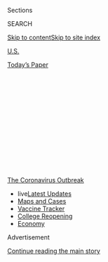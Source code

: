 <div id="app">

<div>

<div>

<div>

<div class="NYTAppHideMasthead css-1q2w90k e1suatyy0">

<div class="section css-ui9rw0 e1suatyy2">

<div class="css-eph4ug er09x8g0">

<div class="css-6n7j50">

</div>

<span class="css-1dv1kvn">Sections</span>

<div class="css-10488qs">

<span class="css-1dv1kvn">SEARCH</span>

</div>

[Skip to content](#site-content)[Skip to site
index](#site-index)

</div>

<div id="masthead-section-label" class="css-1wr3we4 eaxe0e00">

[U.S.](https://www.nytimes.com/section/us)

</div>

<div class="css-10698na e1huz5gh0">

</div>

</div>

<div id="masthead-bar-one" class="section hasLinks css-15hmgas e1csuq9d3">

<div class="css-uqyvli e1csuq9d0">

</div>

<div class="css-1uqjmks e1csuq9d1">

</div>

<div class="css-9e9ivx">

[](https://myaccount.nytimes.com/auth/login?response_type=cookie&client_id=vi)

</div>

<div class="css-1bvtpon e1csuq9d2">

[Today’s
Paper](https://www.nytimes.com/section/todayspaper)

</div>

</div>

</div>

</div>

<div data-aria-hidden="false">

<div id="site-content" data-role="main">

<div>

<div class="css-1aor85t" style="opacity:0.000000001;z-index:-1;visibility:hidden">

<div class="css-1hqnpie">

<div class="css-epjblv">

<span class="css-17xtcya">[U.S.](/section/us)</span><span class="css-x15j1o">|</span><span class="css-fwqvlz">A
School Reopens, and the Coronavirus Creeps
In</span>

</div>

<div class="css-k008qs">

<div class="css-1iwv8en">

<span class="css-18z7m18"></span>

<div>

</div>

</div>

<span class="css-1n6z4y">https://nyti.ms/30jsYkE</span>

<div class="css-1705lsu">

<div class="css-4xjgmj">

<div class="css-4skfbu" data-role="toolbar" data-aria-label="Social Media Share buttons, Save button, and Comments Panel with current comment count" data-testid="share-tools">

  - 
  - 
  - 
  - 
    
    <div class="css-6n7j50">
    
    </div>

  - 

</div>

</div>

</div>

</div>

</div>

</div>

<div id="NYT_TOP_BANNER_REGION" class="css-13pd83m">

<div>

<div id="styln-prism-menu-1592847958612" class="section interactive-content interactive-size-medium css-1edisqu">

<div class="css-17ih8de interactive-body">

<div id="scroll-container" class="css-1gj85ro">

[<span class="styln-title-wrap"><span class="css-1pje3qr">The
Coronavirus</span><span class="css-1pje3qr">
Outbreak</span></span>](https://www.nytimes.com/news-event/coronavirus?action=click&pgtype=Article&state=default&region=TOP_BANNER&context=storylines_menu)

  - <span class="css-kqxiym" data-emphasize="true">live</span>[Latest
    Updates](https://www.nytimes.com/2020/08/03/world/coronavirus-covid-19.html?action=click&pgtype=Article&state=default&region=TOP_BANNER&context=storylines_menu)
  - [Maps and
    Cases](https://www.nytimes.com/interactive/2020/us/coronavirus-us-cases.html?action=click&pgtype=Article&state=default&region=TOP_BANNER&context=storylines_menu)
  - [Vaccine
    Tracker](https://www.nytimes.com/interactive/2020/science/coronavirus-vaccine-tracker.html?action=click&pgtype=Article&state=default&region=TOP_BANNER&context=storylines_menu)
  - [College
    Reopening](https://www.nytimes.com/2020/08/02/us/covid-college-reopening.html?action=click&pgtype=Article&state=default&region=TOP_BANNER&context=storylines_menu)
  - [Economy](https://www.nytimes.com/live/2020/08/03/business/stock-market-today-coronavirus?action=click&pgtype=Article&state=default&region=TOP_BANNER&context=storylines_menu)

</div>

</div>

</div>

</div>

</div>

<div id="top-wrapper" class="css-1sy8kpn">

<div id="top-slug" class="css-l9onyx">

Advertisement

</div>

[Continue reading the main
story](#after-top)

<div class="ad top-wrapper" style="text-align:center;height:100%;display:block;min-height:250px">

<div id="top" class="place-ad" data-position="top" data-size-key="top">

</div>

</div>

<div id="after-top">

</div>

</div>

<div>

<div id="sponsor-wrapper" class="css-1hyfx7x">

<div id="sponsor-slug" class="css-19vbshk">

Supported by

</div>

[Continue reading the main
story](#after-sponsor)

<div id="sponsor" class="ad sponsor-wrapper" style="text-align:center;height:100%;display:block">

</div>

<div id="after-sponsor">

</div>

</div>

<div class="css-186x18t">

</div>

<div class="css-1vkm6nb ehdk2mb0">

# A School Reopens, and the Coronavirus Creeps In

</div>

As more schools abandon plans for in-person classes, one that opened in
Indiana this week had to quarantine students within hours.

<div class="css-79elbk" data-testid="photoviewer-wrapper">

<div class="css-z3e15g" data-testid="photoviewer-wrapper-hidden">

</div>

<div class="css-1a48zt4 ehw59r15" data-testid="photoviewer-children">

![<span class="css-16f3y1r e13ogyst0" data-aria-hidden="true">A student
at Greenfield Central Junior High School in Indiana tested positive for
the coronavirus on Thursday, the first day of
school.</span><span class="css-cnj6d5 e1z0qqy90" itemprop="copyrightHolder"><span class="css-1ly73wi e1tej78p0">Credit...</span><span><span>AJ
Mast for The New York
Times</span></span></span>](https://static01.nyt.com/images/2020/08/01/us/01virus-schools01/01virus-schools01-articleLarge.jpg?quality=75&auto=webp&disable=upscale)

</div>

</div>

<div class="css-18e8msd">

<div class="css-vp77d3 epjyd6m0">

<div class="css-1baulvz">

By [<span class="css-1baulvz" itemprop="name">Eliza
Shapiro</span>](https://www.nytimes.com/by/eliza-shapiro),
<span class="css-1baulvz" itemprop="name">Giulia McDonnell Nieto del
Rio</span> and
[<span class="css-1baulvz last-byline" itemprop="name">Shawn
Hubler</span>](https://www.nytimes.com/by/shawn-hubler)

</div>

</div>

  - 
    
    <div class="css-ld3wwf e16638kd2">
    
    Aug. 1,
    2020
    
    </div>

  - 
    
    <div class="css-4xjgmj">
    
    <div class="css-d8bdto" data-role="toolbar" data-aria-label="Social Media Share buttons, Save button, and Comments Panel with current comment count" data-testid="share-tools">
    
      - 
      - 
      - 
      - 
        
        <div class="css-6n7j50">
        
        </div>
    
      - 
    
    </div>
    
    </div>

</div>

</div>

<div class="section meteredContent css-1r7ky0e" name="articleBody" itemprop="articleBody">

<div class="css-1fanzo5 StoryBodyCompanionColumn">

<div class="css-53u6y8">

One of the first [school districts in the country to
reopen](https://www.nytimes.com/2020/08/03/us/school-closing-coronavirus.html)
its doors during the coronavirus pandemic did not even make it a day
before being forced to grapple with the issue facing every system
actively trying to get students into classrooms: What happens when
someone comes to school infected?

Just hours into the first day of classes on Thursday, a call from the
county health department notified Greenfield Central Junior High School
in Indiana that a student who had walked the halls and sat in various
classrooms had tested positive for the coronavirus.

Administrators began an emergency protocol, isolating the student and
ordering everyone who had come into close contact with the person,
including other students, to quarantine for 14 days. It is unclear
whether the student infected anyone else.

“We knew it was a when, not if,” said Harold E. Olin, superintendent of
the Greenfield-Central Community School Corporation, but were “very
shocked it was on Day 1.”

</div>

</div>

<div class="css-1fanzo5 StoryBodyCompanionColumn">

<div class="css-53u6y8">

To avoid the same scenario, hundreds of districts across the country
that were once planning to reopen their classrooms, many on a part-time
basis, have [reversed
course](https://www.nytimes.com/2020/07/13/us/lausd-san-diego-school-reopening.html)
in recent weeks as infections have spiked in many states.

Those [that do still
reopen](https://www.nytimes.com/2020/07/14/us/coronavirus-schools-fall.html)
are having to prepare for the near-certain likelihood of quarantines and
abrupt shutdowns when students and staff members test positive.

Of the nation’s 25 largest school districts, all but six have announced
they will start remotely, although some in places like Florida and Texas
are hoping to open classrooms after a few weeks if infection rates go
down, [over strong objections from teachers’
unions](https://www.nytimes.com/2020/07/29/us/teacher-union-school-reopening-coronavirus.html).

<div id="NYT_MAIN_CONTENT_1_REGION" class="css-9tf9ac">

<div>

<div id="styln-covid-updates-world" class="section interactive-content interactive-size-medium css-1ftcdic">

<div class="css-17ih8de interactive-body">

<div id="styln-briefing-block" data-asset-id="QXJ0aWNsZTpueXQ6Ly9hcnRpY2xlLzZkMDlhMjVlLTQxZDYtNWE3ZC04NzFjLTNiMDkyMGU0NjA2Zg==">

<div class="briefing-block-header-section">

# [Latest Updates: Global Coronavirus Outbreak](https://www.nytimes.com/2020/08/03/world/coronavirus-covid-19.html?action=click&pgtype=Article&state=default&region=MAIN_CONTENT_1&context=storylines_live_updates)

<div class="briefing-block-ts">

Updated 2020-08-04T05:55:16.339Z

</div>

</div>

  - [Fauci defends Birx after she is criticized by
    Trump.](https://www.nytimes.com/2020/08/03/world/coronavirus-covid-19.html?action=click&pgtype=Article&state=default&region=MAIN_CONTENT_1&context=storylines_live_updates#link-4547638f)
  - [Trump derides Democrats as lawmakers and administration officials
    try to break stimulus
    impasse.](https://www.nytimes.com/2020/08/03/world/coronavirus-covid-19.html?action=click&pgtype=Article&state=default&region=MAIN_CONTENT_1&context=storylines_live_updates#link-15e7f995)
  - [The deadline for 2020 census counting has been moved up by a
    month.](https://www.nytimes.com/2020/08/03/world/coronavirus-covid-19.html?action=click&pgtype=Article&state=default&region=MAIN_CONTENT_1&context=storylines_live_updates#link-e5a2cda)

<div class="briefing-block-footer">

<div class="briefing-block-footer-meta">

[See more
updates](https://www.nytimes.com/2020/08/03/world/coronavirus-covid-19.html?action=click&pgtype=Article&state=default&region=MAIN_CONTENT_1&context=storylines_live_updates)

</div>

<div class="briefing-block-briefinglinks">

<span>More live coverage:</span>
[Markets](https://www.nytimes.com/live/2020/08/03/business/stock-market-today-coronavirus?action=click&pgtype=Article&state=default&region=MAIN_CONTENT_1&context=storylines_live_updates)

</div>

</div>

</div>

</div>

</div>

</div>

</div>

More than 80 percent of California residents live in counties where test
positivity rates and hospitalizations are too high for school buildings
to open under state rules issued last month. And schools in Alexandria,
Va., said on Friday that they would teach remotely, tipping the entire
Washington-Baltimore metro area, with more than one million children,
into virtual learning for the fall.

In March, when schools across America abruptly shuttered, it seemed
unimaginable that educators and students would not return to school come
fall, as they have in many other parts of the world. Now, with the virus
continuing to rage, tens of millions of students will start the year
remotely, and it has become increasingly clear that only a small
percentage of children are likely to see the inside of a school building
before the year ends.

</div>

</div>

<div class="css-1fanzo5 StoryBodyCompanionColumn">

<div class="css-53u6y8">

“There’s no good answer,” Mark Henry, superintendent of the
Cypress-Fairbanks Independent School District near Houston, [told
trustees](https://www.cfisd.net/en/board-trustees/board-meetings-agendas)
at a recent special meeting in which they voted to postpone the
district’s hybrid reopening until September. “If there was a good
answer, if there were an easy answer,” he said, “we would lay it out for
you and everybody would be happy.”

Anywhere that schools do reopen — outside of a portion of the Northeast
where the virus is largely under control — is likely to see positive
test results quickly, as in Indiana.

[A New York Times analysis
found](https://www.nytimes.com/interactive/2020/07/31/us/coronavirus-school-reopening-risk.html)
that in many districts in the Sun Belt, at least five people infected
with the coronavirus would be expected to arrive at a school of about
500 students and staff members during the first week if it reopened
today.

</div>

</div>

<div>

</div>

<div class="css-1fanzo5 StoryBodyCompanionColumn">

<div class="css-53u6y8">

To deal with that likelihood, many schools and some states have enacted
contact tracing and quarantine protocols, with differing thresholds at
which they would close classrooms or buildings.

Because of the low infection rate locally, New York City, the largest
district in the country, [plans to reopen schools on a hybrid model on
Sept. 10](https://www.nytimes.com/2020/07/08/nyregion/nyc-schools-reopening-plan.html),
with students attending in-person classes one to three days a week. Yet
even there, the system might have to quickly close if the citywide
infection rate ticks up even modestly.

</div>

</div>

<div class="css-1fanzo5 StoryBodyCompanionColumn">

<div class="css-53u6y8">

On Friday, Mayor Bill de Blasio laid out a [plan for responding to
positive
cases](https://www.nytimes.com/2020/07/30/world/coronavirus-covid-19.html#link-177c5cda)
that would mean many of the city’s 1,800 public schools would most
likely have individual classrooms or even entire buildings closed at
certain points.

</div>

</div>

<div class="css-79elbk" data-testid="photoviewer-wrapper">

<div class="css-z3e15g" data-testid="photoviewer-wrapper-hidden">

</div>

<div class="css-1a48zt4 ehw59r15" data-testid="photoviewer-children">

![<span class="css-16f3y1r e13ogyst0" data-aria-hidden="true">Students
leaving the middle school on Friday. About 85 percent of the 700
enrolled students opted for in-person learning, the district
superintendent
said.</span><span class="css-cnj6d5 e1z0qqy90" itemprop="copyrightHolder"><span class="css-1ly73wi e1tej78p0">Credit...</span><span>AJ
Mast for The New York
Times</span></span>](https://static01.nyt.com/images/2020/08/01/us/01virus-schools02/merlin_175171986_2619d0ab-c908-4b60-9244-75cf7b71442a-articleLarge.jpg?quality=75&auto=webp&disable=upscale)

</div>

</div>

<div class="css-1fanzo5 StoryBodyCompanionColumn">

<div class="css-53u6y8">

One or two confirmed cases in a single classroom would require those
classes to close for 14 days, with all students and staff members
ordered to quarantine. The rest of the school would continue to operate,
but if two or more people in different classrooms in the same school
tested positive, the entire building would close for an investigation,
and might not reopen for two weeks depending on the results.

In California, where schools in two-thirds of the state have been barred
from reopening in person for now, state guidelines call for a school to
close for at least 14 days if more than 5 percent of its students,
faculty and staff test positive over a two-week
period.

<div id="NYT_MAIN_CONTENT_3_REGION" class="css-9tf9ac">

<div>

<div id="styln-prism-freeform-1594220623585" class="section interactive-content interactive-size-medium css-1ftcdic">

<div class="css-17ih8de interactive-body">

<div id="prism-freeform-block-38059" class="css-19mumt8" data-role="complementary" data-storyline="The Coronavirus Outbreak" data-truncated="true" tabindex="0">

<div class="css-a8d9oz">

<div class="css-eb027h">

[](https://www.nytimes.com/news-event/coronavirus?action=click&pgtype=Article&state=default&region=MAIN_CONTENT_3&context=storylines_faq)

### The Coronavirus Outbreak ›

#### Frequently Asked Questions

Updated August 3, 2020

  - #### I’m a small-business owner. Can I get relief?
    
      - The [stimulus bills enacted in
        March](https://www.nytimes.com/article/small-business-loans-stimulus-grants-freelancers-coronavirus.html?action=click&pgtype=Article&state=default&region=MAIN_CONTENT_3&context=storylines_faq)
        offer help for the millions of American small businesses. Those
        eligible for aid are businesses and nonprofit organizations with
        fewer than 500 workers, including sole proprietorships,
        independent contractors and freelancers. Some larger companies
        in some industries are also eligible. The help being offered,
        which is being managed by the Small Business Administration,
        includes the Paycheck Protection Program and the Economic Injury
        Disaster Loan program. But lots of folks have [not yet seen
        payouts.](https://www.nytimes.com/interactive/2020/05/07/business/small-business-loans-coronavirus.html?action=click&pgtype=Article&state=default&region=MAIN_CONTENT_3&context=storylines_faq)
        Even those who have received help are confused: The rules are
        draconian, and some are stuck sitting on [money they don’t know
        how to
        use.](https://www.nytimes.com/2020/05/02/business/economy/loans-coronavirus-small-business.html?action=click&pgtype=Article&state=default&region=MAIN_CONTENT_3&context=storylines_faq)
        Many small-business owners are getting less than they expected
        or [not hearing anything at
        all.](https://www.nytimes.com/2020/06/10/business/Small-business-loans-ppp.html?action=click&pgtype=Article&state=default&region=MAIN_CONTENT_3&context=storylines_faq)

  - #### What are my rights if I am worried about going back to work?
    
      - Employers have to provide [a safe
        workplace](https://www.osha.gov/SLTC/covid-19/standards.html)
        with policies that protect everyone equally. [And if one of your
        co-workers tests positive for the coronavirus, the
        C.D.C.](https://www.nytimes.com/article/coronavirus-money-unemployment.html?action=click&pgtype=Article&state=default&region=MAIN_CONTENT_3&context=storylines_faq)
        has said that [employers should tell their
        employees](https://www.cdc.gov/coronavirus/2019-ncov/community/guidance-business-response.html)
        -- without giving you the sick employee’s name -- that they may
        have been exposed to the virus.

  - #### Should I refinance my mortgage?
    
      - [It could be a good
        idea,](https://www.nytimes.com/article/coronavirus-money-unemployment.html?action=click&pgtype=Article&state=default&region=MAIN_CONTENT_3&context=storylines_faq)
        because mortgage rates have [never been
        lower.](https://www.nytimes.com/2020/07/16/business/mortgage-rates-below-3-percent.html?action=click&pgtype=Article&state=default&region=MAIN_CONTENT_3&context=storylines_faq)
        Refinancing requests have pushed mortgage applications to some
        of the highest levels since 2008, so be prepared to get in line.
        But defaults are also up, so if you’re thinking about buying a
        home, be aware that some lenders have tightened their standards.

  - #### What is school going to look like in September?
    
      - It is unlikely that many schools will return to a normal
        schedule this fall, requiring the grind of [online
        learning](https://www.nytimes.com/2020/06/05/us/coronavirus-education-lost-learning.html?action=click&pgtype=Article&state=default&region=MAIN_CONTENT_3&context=storylines_faq),
        [makeshift child
        care](https://www.nytimes.com/2020/05/29/us/coronavirus-child-care-centers.html?action=click&pgtype=Article&state=default&region=MAIN_CONTENT_3&context=storylines_faq)
        and [stunted
        workdays](https://www.nytimes.com/2020/06/03/business/economy/coronavirus-working-women.html?action=click&pgtype=Article&state=default&region=MAIN_CONTENT_3&context=storylines_faq)
        to continue. California’s two largest public school districts —
        Los Angeles and San Diego — said on July 13, that [instruction
        will be remote-only in the
        fall](https://www.nytimes.com/2020/07/13/us/lausd-san-diego-school-reopening.html?action=click&pgtype=Article&state=default&region=MAIN_CONTENT_3&context=storylines_faq),
        citing concerns that surging coronavirus infections in their
        areas pose too dire a risk for students and teachers. Together,
        the two districts enroll some 825,000 students. They are the
        largest in the country so far to abandon plans for even a
        partial physical return to classrooms when they reopen in
        August. For other districts, the solution won’t be an
        all-or-nothing approach. [Many
        systems](https://bioethics.jhu.edu/research-and-outreach/projects/eschool-initiative/school-policy-tracker/),
        including the nation’s largest, New York City, are devising
        [hybrid
        plans](https://www.nytimes.com/2020/06/26/us/coronavirus-schools-reopen-fall.html?action=click&pgtype=Article&state=default&region=MAIN_CONTENT_3&context=storylines_faq)
        that involve spending some days in classrooms and other days
        online. There’s no national policy on this yet, so check with
        your municipal school system regularly to see what is happening
        in your community.

  - #### Is the coronavirus airborne?
    
      - The coronavirus [can stay aloft for hours in tiny droplets in
        stagnant
        air](https://www.nytimes.com/2020/07/04/health/239-experts-with-one-big-claim-the-coronavirus-is-airborne.html?action=click&pgtype=Article&state=default&region=MAIN_CONTENT_3&context=storylines_faq),
        infecting people as they inhale, mounting scientific evidence
        suggests. This risk is highest in crowded indoor spaces with
        poor ventilation, and may help explain super-spreading events
        reported in meatpacking plants, churches and restaurants. [It’s
        unclear how often the virus is
        spread](https://www.nytimes.com/2020/07/06/health/coronavirus-airborne-aerosols.html?action=click&pgtype=Article&state=default&region=MAIN_CONTENT_3&context=storylines_faq)
        via these tiny droplets, or aerosols, compared with larger
        droplets that are expelled when a sick person coughs or sneezes,
        or transmitted through contact with contaminated surfaces, said
        Linsey Marr, an aerosol expert at Virginia Tech. Aerosols are
        released even when a person without symptoms exhales, talks or
        sings, according to Dr. Marr and more than 200 other experts,
        who [have outlined the evidence in an open letter to the World
        Health
        Organization](https://academic.oup.com/cid/article/doi/10.1093/cid/ciaa939/5867798).

<div id="styln-survey-component-38059" class="styln-survey-component" data-surveyname="faq" data-surveystoryline="coronavirus">

</div>

</div>

<div class="css-6mllg9">

</div>

<div class="css-pmm6ed">

<span class="css-5gimkt"></span>

</div>

</div>

</div>

</div>

</div>

</div>

</div>

Chicago, the nation’s third-largest school district, has proposed a
hybrid system for reopening that would put students into 15-member pods
that can be quarantined if one member tests positive. School buildings
should close if the city averages more than 400 new cases a week or 200
cases a day, the plan states, with other worrying factors like low
hospital capacity or a sudden spike in cases taken into account.

In Indiana, where the middle school student tested positive on Thursday
in Greenfield, an Indianapolis suburb of 23,000 people, the virus began
to spike in mid-June, and the caseload has remained relatively high.
This week, Indianapolis opted to start the school year online.

The Greenfield-Central Community School Corporation, with eight schools
and 4,400 students, gave families [the option of in-person or remote
learning](https://www.gcsc.k12.in.us/wp-content/uploads/2020/07/Greenfield-Central-School-Opening-Procedures-Final-7-8-2020.pdf).
At Greenfield Central Junior High School, which the student with the
positive test attends, about 15 percent of the 700 enrolled students
opted for remote learning, said Mr. Olin, the superintendent.

“It was overwhelming that our families wanted us to return,” he said,
adding that families needed to be responsible and not send students to
school if they were displaying symptoms or awaiting test results.
Students are also required to wear masks except when they are eating or
for physical education outside, he said — and as far as he knew, the
student who tested positive was doing so.

</div>

</div>

<div class="css-1fanzo5 StoryBodyCompanionColumn">

<div class="css-53u6y8">

Anyone who was within six feet of the student for more than 15 minutes
on Thursday was instructed to isolate themselves for two weeks, Mr. Olin
said. He would not give a specific number of people who were affected at
the school, but he said no teachers or staff members were identified as
close contacts, and therefore none have been told to quarantine.

“It really doesn’t change my opinion about whether we should start or
not,” Mr. Olin said. “If we get down the road and realize that we need
to make some adjustments, we’re not opposed to that.”

He said that the district did not have a specific threshold for when it
would close a school, but that it would likely do so if absences reached
20 percent. The state has not provided specific guidance to schools on
when they should shut their doors, he said.

Some teachers in the district said the positive case on the first day
confirmed their fears about returning.

“I most definitely felt like we were not ready,” said Russell Wiley, a
history teacher at nearby Greenfield-Central High School. “Really, our
whole state’s not ready. We don’t have the virus under control. It’s
just kind of like pretending like it’s not there.”

One father whose daughter goes to the middle school with the positive
case said he felt conflicted about his three children attending classes
in person. Few people in the community are wearing masks, said the
father, who asked not to be named because he worried that his family
would face backlash.

“I have all these concerns,” the father said. But he has to commute at
least an hour to work every day, so remote learning was not a good
option for his family.

“It’s just a mess,” he said. “I don’t know what the answers are.”

</div>

</div>

<div>

</div>

</div>

<div>

</div>

<div>

</div>

<div>

</div>

<div>

<div id="bottom-wrapper" class="css-1ede5it">

<div id="bottom-slug" class="css-l9onyx">

Advertisement

</div>

[Continue reading the main
story](#after-bottom)

<div id="bottom" class="ad bottom-wrapper" style="text-align:center;height:100%;display:block;min-height:90px">

</div>

<div id="after-bottom">

</div>

</div>

</div>

</div>

</div>

## Site Index

<div>

</div>

## Site Information Navigation

  - [© <span>2020</span> <span>The New York Times
    Company</span>](https://help.nytimes.com/hc/en-us/articles/115014792127-Copyright-notice)

<!-- end list -->

  - [NYTCo](https://www.nytco.com/)
  - [Contact
    Us](https://help.nytimes.com/hc/en-us/articles/115015385887-Contact-Us)
  - [Work with us](https://www.nytco.com/careers/)
  - [Advertise](https://nytmediakit.com/)
  - [T Brand Studio](http://www.tbrandstudio.com/)
  - [Your Ad
    Choices](https://www.nytimes.com/privacy/cookie-policy#how-do-i-manage-trackers)
  - [Privacy](https://www.nytimes.com/privacy)
  - [Terms of
    Service](https://help.nytimes.com/hc/en-us/articles/115014893428-Terms-of-service)
  - [Terms of
    Sale](https://help.nytimes.com/hc/en-us/articles/115014893968-Terms-of-sale)
  - [Site
    Map](https://spiderbites.nytimes.com)
  - [Help](https://help.nytimes.com/hc/en-us)
  - [Subscriptions](https://www.nytimes.com/subscription?campaignId=37WXW)

</div>

</div>

</div>

</div>

